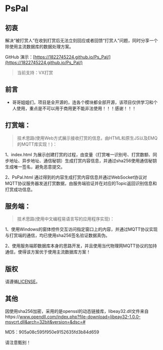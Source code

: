 # PsPal
## 初衷

解决“被打赏人”在收到打赏后无法立刻回应或者回馈“打赏人”问题，同时分享一个除使用主流数据库的数据处理方案。

GitHub 演示：[https://1822745224.github.io/Ps_Pal/](https://1822745224.github.io/Ps_Pal/) 

> 当前支持：VX打赏
> 


## 前言

  + 哥哥姐姐们，项目是全开源的，连各个模块都全部开源，该项目仅供学习和个人使用，重点是不可以用于商用更不能非法使用！！！感谢！！！

## 打赏端：

> 技术思路(使用Web方式展示接收打赏的信息，由HTML和原生JS以及EMQ的MQTT库实现！)：
> 
1、index.html 为展示创建打赏的过程，由变量（打赏唯一识别号、打赏数额、同步地址、异步地址、通信秘钥）生成打赏内容信息，并通过sha256使用通信秘钥生成唯一签名，避免恶意提交。

2、PsPal.html 通过得到的内容生成打赏内容信息并通过WebSocket协议对MQTT协议服务器发送打赏数据，由服务端验证并在对应的Topic返回识别信息和打赏成功信息。

## 服务端：

> 技术思路(使用中文编程易语言写的应用程序实现)：
> 
1、使用Windows的窗体控件交互访问指定窗口上的内容，并通过MQTT协议实现与打赏端的通信，均已使用sha256签名验证数据真伪。

2、使用服务端即数据库本身的思路开发，并且使用当代物理网MQTT协议的加持通信，使得该方案优于使用主流数据库方案！

## 版权

请遵循[LICENSE](https://github.com/maddog888/ps_pal/blob/main/LICENSE)。

## 其他

因使用sha256加密，采用的是openssl的动态链接库，libeay32.dll文件来自https://www.opendll.com/index.php?file-download=libeay32-1.0.0-msvcrt.dll&arch=32bit&version=&dsc=#

MD5：905a08c595f950e9152635fd3b84d659

请注意甄别！


